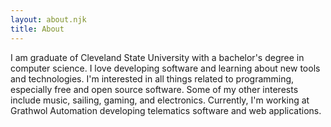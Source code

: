 ```yaml
---
layout: about.njk
title: About
---
```

I am graduate of Cleveland State University with a bachelor's degree in computer science.
I love developing software and learning about new tools and technologies.
I'm interested in all things related to programming, especially free and open source software.
Some of my other interests include music, sailing, gaming, and electronics.
Currently, I'm working at Grathwol Automation developing telematics software and web applications.
